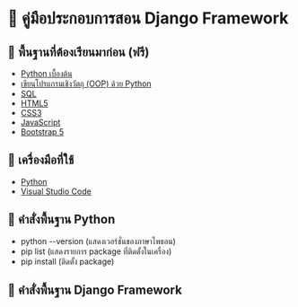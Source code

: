 # 📖 คู่มือประกอบการสอน Django Framework

## 🎨 พื้นฐานที่ต้องเรียนมาก่อน (ฟรี)
- [Python เบื้องต้น](https://www.youtube.com/watch?v=N1fnq4MF3AE&list=PLltVQYLz1BMBwqJysYnoEKWXUvqusJpgN)
- [เขียนโปรแกรมเชิงวัตถุ (OOP) ด้วย Python](https://www.youtube.com/watch?v=YXNwADEE3EU&list=PLltVQYLz1BMBGWAaxQYa42rdxfeOlVBwn)
- [SQL](https://www.youtube.com/watch?v=sgQiJ-8Ra8c&list=PLltVQYLz1BMAP6veiejiMdwX7J9GqmkZS)
- [HTML5](https://www.youtube.com/watch?v=0hfeNPM7piw&list=PLltVQYLz1BMDf-N2ZmyJKEv4VlpM_9m67)
- [CSS3](https://www.youtube.com/watch?v=HcInSUzhaUc&list=PLltVQYLz1BMBeWsNwB06VT3t8m5575qCP)
- [JavaScript](https://www.youtube.com/watch?v=AbjY-ajKgSI&list=PLltVQYLz1BMDsB7SrMh8x6uDTfl7LdNlP)
- [Bootstrap 5](https://www.youtube.com/watch?v=El7FovOjfjE&list=PLltVQYLz1BMDNdxqTqiOm-D2CN3J2PF-F)

## 💎 เครื่องมือที่ใช้
- [Python](https://www.python.org/)
- [Visual Studio Code](https://code.visualstudio.com/)

## 📣 คำสั่งพื้นฐาน Python
- python --version (แสดงเวอร์ชั่นของภาษาไพธอน)
- pip list (แสดงรายการ package ที่ติดตั้งในเครื่อง)
- pip install (ติดตั้ง package)

## 📯 คำสั่งพื้นฐาน Django Framework
